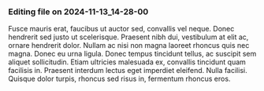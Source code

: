 

### Editing file on 2024-11-13_14-28-00

Fusce mauris erat, faucibus ut auctor sed, convallis vel neque. Donec hendrerit sed justo ut scelerisque. Praesent nibh dui, vestibulum at elit ac, ornare hendrerit dolor. Nullam ac nisi non magna laoreet rhoncus quis nec magna. Donec eu urna ligula. Donec tempus tincidunt tellus, ac suscipit sem aliquet sollicitudin. Etiam ultricies malesuada ex, convallis tincidunt quam facilisis in. Praesent interdum lectus eget imperdiet eleifend. Nulla facilisi. Quisque dolor turpis, rhoncus sed risus in, fermentum rhoncus eros.


